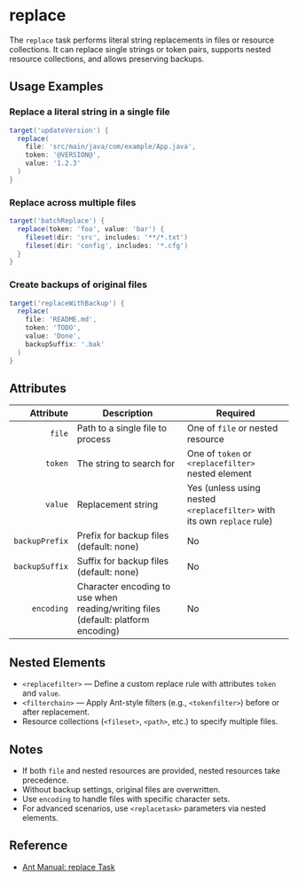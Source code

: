 # replace

The `replace` task performs literal string replacements in files or resource collections. It can replace single strings or token pairs, supports nested resource collections, and allows preserving backups.

## Usage Examples

### Replace a literal string in a single file
```groovy
target('updateVersion') {
  replace(
    file: 'src/main/java/com/example/App.java',
    token: '@VERSION@',
    value: '1.2.3'
  )
}
```

### Replace across multiple files
```groovy
target('batchReplace') {
  replace(token: 'foo', value: 'bar') {
    fileset(dir: 'src', includes: '**/*.txt')
    fileset(dir: 'config', includes: '*.cfg')
  }
}
```

### Create backups of original files
```groovy
target('replaceWithBackup') {
  replace(
    file: 'README.md',
    token: 'TODO',
    value: 'Done',
    backupSuffix: '.bak'
  )
}
```

## Attributes

|      Attribute | Description                                                                       | Required                                                                |
|---------------:|-----------------------------------------------------------------------------------|-------------------------------------------------------------------------|
|         `file` | Path to a single file to process                                                  | One of `file` or nested resource                                        |
|        `token` | The string to search for                                                          | One of `token` or `<replacefilter>` nested element                      |
|        `value` | Replacement string                                                                | Yes (unless using nested `<replacefilter>` with its own `replace` rule) |
| `backupPrefix` | Prefix for backup files (default: none)                                           | No                                                                      |
| `backupSuffix` | Suffix for backup files (default: none)                                           | No                                                                      |
|     `encoding` | Character encoding to use when reading/writing files (default: platform encoding) | No                                                                      |

## Nested Elements

- `<replacefilter>` — Define a custom replace rule with attributes `token` and `value`.
- `<filterchain>` — Apply Ant-style filters (e.g., `<tokenfilter>`) before or after replacement.
- Resource collections (`<fileset>`, `<path>`, etc.) to specify multiple files.

## Notes

- If both `file` and nested resources are provided, nested resources take precedence.
- Without backup settings, original files are overwritten.
- Use `encoding` to handle files with specific character sets.
- For advanced scenarios, use `<replacetask>` parameters via nested elements.

## Reference

- [Ant Manual: replace Task](https://ant.apache.org/manual/Tasks/replace.html)

